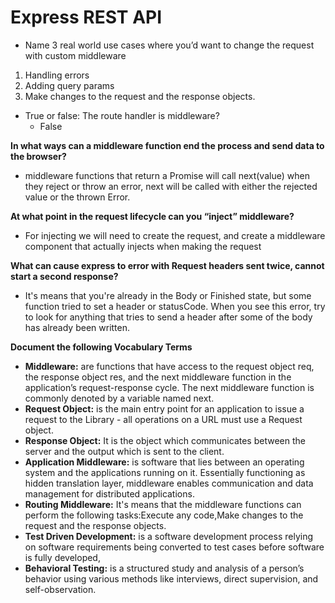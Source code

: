 # Express REST API

- Name 3 real world use cases where you’d want to change the request with custom middleware

1. Handling errors
2. Adding query params
3. Make changes to the request and the response objects.

- True or false: The route handler is middleware?
  - False

**In what ways can a middleware function end the process and send data to the browser?**

- middleware functions that return a Promise will call next(value) when they reject or throw an error, next will be called with either the rejected value or the thrown Error.

**At what point in the request lifecycle can you “inject” middleware?**

- For injecting we will need to create the request, and create a middleware component that actually injects when making the request

**What can cause express to error with Request headers sent twice, cannot start a second response?**

- It's means that you're already in the Body or Finished state, but some function tried to set a header or statusCode. When you see this error, try to look for anything that tries to send a header after some of the body has already been written.

**Document the following Vocabulary Terms**

- **Middleware:** are functions that have access to the request object req, the response object res, and the next middleware function in the application’s request-response cycle. The next middleware function is commonly denoted by a variable named next.
- **Request Object:** is the main entry point for an application to issue a request to the Library - all operations on a URL must use a Request object.
- **Response Object:** It is the object which communicates between the server and the output which is sent to the client.
- **Application Middleware:** is software that lies between an operating system and the applications running on it. Essentially functioning as hidden translation layer, middleware enables communication and data management for distributed applications.
- **Routing Middleware:** It's means that the middleware functions can perform the following tasks:Execute any code,Make changes to the request and the response objects.
- **Test Driven Development:** is a software development process relying on software requirements being converted to test cases before software is fully developed,
- **Behavioral Testing:** is a structured study and analysis of a person’s behavior using various methods like interviews, direct supervision, and self-observation.